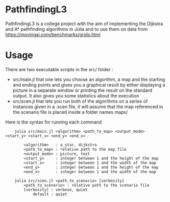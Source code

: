 # PathfindingL3 

PathfindingL3 is a college project with the aim of implementing the Dijkstra and A\* pathfinding algorithms in Julia and to use them on data from https://movingai.com/benchmarks/grids.html

# Usage

There are two executable scripts in the src/ folder : 
+ src/main.jl that one lets you choose an algorithm, a map and the starting and ending points and gives you a graphical result by either displaying a picture in a separate window or printing the result on the standard output. It also gives you some statistics about the execution 
+ src/scen.jl that lets you run both of the algorithms on a series of instances given in a .scen file, it will assume that the map referenced in the scenario file is placed inside a folder names maps/

Here is the syntax for running each command
```
    julia src/main.jl <algorithm> <path_to_map> <output_mode> <start_y> <start_x> <end_y> <end_x>

        <algorithm>   : a_star, dijkstra
        <path_to_map> : relative path to the map file 
        <output_mode> : picture, text
        <start_y>     : integer between 1 and the height of the map
        <start_x>     : integer between 1 and the width of the map
        <end_y>       : integer between 1 and the height of the map
        <end_x>       : integer between 1 and the width of the map
    
    julia src/scen.jl <path_to_scenario> [verbosity]
        <path_to_scenario> : relative path to the scenario file 
        [verbosity] : verbose, quiet
            default : quiet
```
